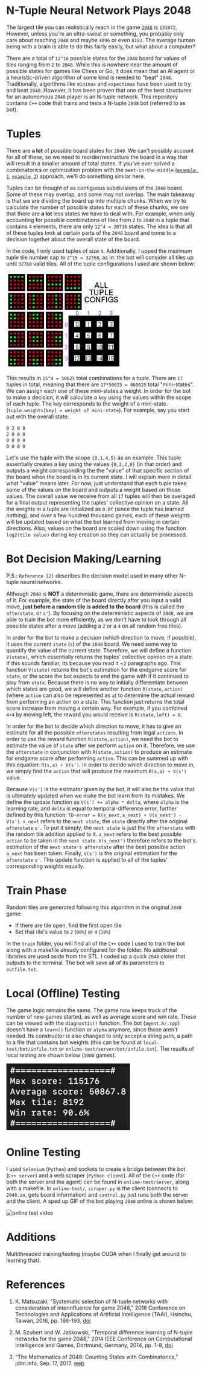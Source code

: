 # N-Tuple Neural Network Plays 2048

The largest tile you can realistically reach in the game [`2048`](https://2048.io) is `131072`. However, unless you're an ultra-sweat or something, you probably only care about reaching `2048` and maybe `4096` or even `8192`. The average human being with a brain is able to do this fairly easily, but what about a computer?

There are a total of `12^16` possible states for the `2048` board for values of tiles ranging from `2` to `2048`. While this is nowhere near the amount of possible states for games like Chess or Go, it does mean that an AI agent or a heuristic-driven algorithm of some kind is needed to "beat" `2048`. Traditionally, algorithms like `minimax` and `expectimax` have been used to try and beat `2048`. However, it has been proven that one of the best structures for an autonomous `2048` player is an N-tuple network. This repository contains `C++` code that trains and tests a N-tuple `2048` bot (referred to as bot).

# Tuples

There are **a lot** of possible board states for `2048`. We can't possibly account for all of these, so we need to reorder/restructure the board in a way that will result in a smaller amount of total states. If you've ever solved a combinatorics or optimization problem with the `meet-in-the-middle` ([`example 1`](https://leetcode.com/problems/partition-array-into-two-arrays-to-minimize-sum-difference/description/), [`example 2`](https://leetcode.com/problems/closest-subsequence-sum/description/)) approach, we'll do something similar here.

Tuples can be thought of as contiguous subdivisions of the `2048` board. Some of these may overlap, and some may not overlap. The main takeaway is that we are dividing the board up into multiple chunks. When we try to calculate the number of possible states for each of these chunks, we see that there are **a lot** less states we have to deal with. For example, when only accounting for possible combinations of tiles from `2` to `2048` in a tuple that contains `4` elements, there are only `12^4 = 20736` states. The idea is that all of these tuples look at certain parts of the `2048` board and come to a decision together about the overall state of the board.

In the code, I only used tuples of size `4`. Additionally, I upped the maximum tuple tile number cap to `2^15 = 32768`, as in: the bot will consider all tiles up until `32768` valid tiles. All of the tuple configurations I used are shown below:

![all 4-tuples](visuals/all-tuples.png)

This results in `15^4 = 50625` total combinations for a tuple. There are `17` tuples in total, meaning that there are `17*50625 = 860625` total "mini-states". We can assign each one of these mini-states a weight. In order for the bot to make a decision, it will calculate a `key` using the values within the scope of each tuple. The key corresponds to the weight of a mini-state. (`tuple.weights[key] = weight of mini-state`). For example, say you start out with the overall state:

```{c++}
0 2 0 0
2 0 0 0
0 0 0 0
0 0 0 0
```

Let's use the tuple with the scope `{0,1,4,5}` as an example. This tuple essentially creates a key using the values `{0,2,2,0}` (in that order) and outputs a weight corresponding the the "value" of that specific section of the board when the board is in its current state. I will explain more in detail what "value" means later. For now, just understand that each tuple takes some of the values on the board and outputs a weight based on those values. The overall value we receive from all `17` tuples will then be averaged for a final output representing the tuples' collective opinion on a state. All the weights in a tuple are initialized as `0.0f` (since the tuple has learned nothing), and over a few hundred thousand games, each of these weights will be updated based on what the bot learned from moving in certain directions. Also, values on the board are scaled down using the function `log2(tile value)` during key creation so they can actually be processed.

# Bot Decision Making/Learning

P.S.: `Reference [2]` describes the decision model used in many other N-tuple neural networks.

Although `2048` is **NOT** a deterministic game, there are deterministic aspects of it. For example, the state of the board directly after you input a valid move, **just before a random tile is added to the board** (this is called the `afterstate`, or `s'`). By focusing on the deterministic aspects of `2048`, we are able to train the bot more efficiently, as we don't have to look through all possible states after a move (adding a `2` or a `4` on all random free tiles).

In order for the bot to make a decision (which direction to move, if possible), it uses the current `state` (`s`) of the `2048` board. We need some way to quantify the value of the current state. Therefore, we will define a function `V(state)`, which essentially returns the tuples' collective opinion on a state. If this sounds familiar, its because you read it ~`2` paragraphs ago. This function `V(state)` returns the bot's estimation for the endgame score for `state`, or the score the bot expects to end the game with if it continued to play from `state`. Because there is no way to initially differentiate between which states are good, we will define another function `R(state,action)` (where `action` can also be represented as `a`) to determine the actual reward from performing an action on a state. This function just returns the total score increase from moving a certain way. For example, if you combined `4+4` by moving left, the reward you would receive is `R(state,left) = 8`. 

In order for the bot to decide which direction to move, it has to give an estimate for all the possible `afterstates` resulting from legal `actions`. In order to use the reward function `R(state,action)`, we need the bot to estimate the value of `state` after we perform `action` on it. Therefore, we use the `afterstate` in conjunction with `R(state,action)` to produce an estimate for endgame score after performing `action`. This can be summed up with this equation: `R(s,a) + V(s')`. In order to decide which direction to move in, we simply find the `action` that will produce the maximum `R(s,a) + V(s')` value.

Because `V(s')` is the estimator given by the bot, it will also be the value that is ultimately updated when we make the bot learn from its mistakes. We define the update function as `V(s') += alpha * delta`, where `alpha` is the learning rate, and `delta` is equal to temporal-difference error, further defined by this function: `TD-error = R(s_next,a_next) + V(s_next') - V(s')`. `s_next` refers to the `next state`, the `state` directly after the original `afterstate` `s'`. To put it simply, the `next state` is just the the `afterstate` with the random tile addition applied to it. `a_next` refers to the best possible `action` to be taken in the `next state`. `V(s_next')` therefore refers to the bot's estimation of the `next state's afterstate` after the best possible action `a_next` has been taken. Finally, `V(s')` is the original estimation for the `afterstate` `s'`. This update function is applied to all of the tuples' corresponding weights equally.

# Train Phase

Random tiles are generated following this algorithm in the original `2048` game:

- If there are tile open, find the first open tile
- Set that tile's value to `2` (`90%`) or `4` (`10%`)

In the `train` folder, you will find all of the `C++` code I used to train the bot along with a makefile already configured for the folder. No additional libraries are used aside from the STL. I coded up a quick `2048` clone that outputs to the terminal. The bot will save all of its parameters to `outfile.txt`.

# Local (Offline) Testing

The game logic remains the same. The game now keeps track of the number of new games started, as well as average score and win rate. These can be viewed with the `diagnostic()` function. The bot (`agent.h/.cpp`) doesn't have a `learn()` function or `alpha` anymore, since those aren't needed. Its constructor is also changed to only accept a string `path`, a path to a file that contains bot weights (this can be found at `local-test/bot/infile.txt` or `online-test/server/bot/infile.txt`). The results of local testing are shown below (`1000` games).

![local test results](visuals/local-1000.png)

# Online Testing

I used `Selenium` (`Python`) and sockets to create a bridge between the bot (`C++ server`) and a web scraper (`Python client`). All of the `C++` code (for both the server and the agent) can be found in `online-test/server`, along with a makefile. In `online-test/`, `scraper.py` is the client (connects to `2048.io`, gets board information) and `control.py` just runs both the server and the client. A sped up GIF of the bot playing `2048` online is shown below:

![online test video](visuals/full-online.gif)

# Additions

Multithreaded training/testing (maybe CUDA when I finally get around to learning that).

# References

1. K. Matsuzaki, "Systematic selection of N-tuple networks with consideration of interinfluence for game 2048," 2016 Conference on Technologies and Applications of Artificial Intelligence (TAAI), Hsinchu, Taiwan, 2016, pp. 186-193, [doi](10.1109/TAAI.2016.7880154)

2. M. Szubert and W. Jaśkowski, "Temporal difference learning of N-tuple networks for the game 2048," 2014 IEEE Conference on Computational Intelligence and Games, Dortmund, Germany, 2014, pp. 1-8, [doi](10.1109/CIG.2014.6932907)

3. “The Mathematics of 2048: Counting States with Combinatorics,” jdlm.info, Sep. 17, 2017. [web](https://jdlm.info/articles/2017/09/17/counting-states-combinatorics-2048.html)